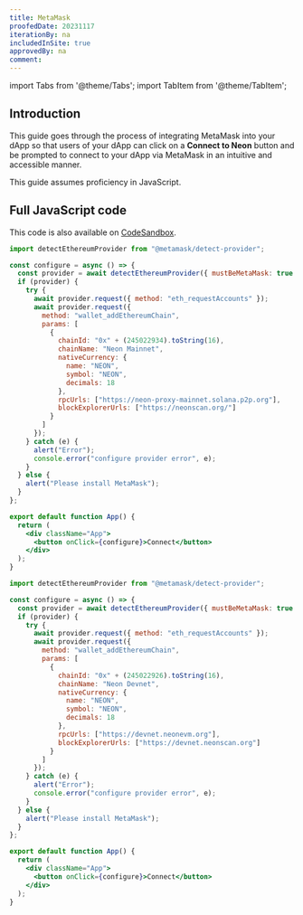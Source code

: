 ```yaml
---
title: MetaMask
proofedDate: 20231117
iterationBy: na
includedInSite: true
approvedBy: na
comment: 
---
```


import Tabs from '@theme/Tabs';
import TabItem from '@theme/TabItem';

## Introduction

This guide goes through the process of integrating MetaMask into your dApp so that users of your dApp can click on a **Connect to Neon** button and be prompted to connect to your dApp via MetaMask in an intuitive and accessible manner.

This guide assumes proficiency in JavaScript.

## Full JavaScript code

This code is also available on [CodeSandbox](https://codesandbox.io/s/autumn-sky-0gkxs4).

<Tabs>
  <TabItem value="Mainnet" label="Mainnet" default>

```jsx
import detectEthereumProvider from "@metamask/detect-provider";

const configure = async () => {
  const provider = await detectEthereumProvider({ mustBeMetaMask: true });
  if (provider) {
    try {
      await provider.request({ method: "eth_requestAccounts" });
      await provider.request({
        method: "wallet_addEthereumChain",
        params: [
          {
            chainId: "0x" + (245022934).toString(16),
            chainName: "Neon Mainnet",
            nativeCurrency: {
              name: "NEON",
              symbol: "NEON",
              decimals: 18
            },
            rpcUrls: ["https://neon-proxy-mainnet.solana.p2p.org"],
            blockExplorerUrls: ["https://neonscan.org/"]
          }
        ]
      });
    } catch (e) {
      alert("Error");
      console.error("configure provider error", e);
    }
  } else {
    alert("Please install MetaMask");
  }
};

export default function App() {
  return (
    <div className="App">
      <button onClick={configure}>Connect</button>
    </div>
  );
}
```
</TabItem>

<TabItem value="Devnet" label="Devnet" default>

```jsx
import detectEthereumProvider from "@metamask/detect-provider";

const configure = async () => {
  const provider = await detectEthereumProvider({ mustBeMetaMask: true });
  if (provider) {
    try {
      await provider.request({ method: "eth_requestAccounts" });
      await provider.request({
        method: "wallet_addEthereumChain",
        params: [
          {
            chainId: "0x" + (245022926).toString(16),
            chainName: "Neon Devnet",
            nativeCurrency: {
              name: "NEON",
              symbol: "NEON",
              decimals: 18
            },
            rpcUrls: ["https://devnet.neonevm.org"],
            blockExplorerUrls: ["https://devnet.neonscan.org"]
          }
        ]
      });
    } catch (e) {
      alert("Error");
      console.error("configure provider error", e);
    }
  } else {
    alert("Please install MetaMask");
  }
};

export default function App() {
  return (
    <div className="App">
      <button onClick={configure}>Connect</button>
    </div>
  );
}
```
</TabItem>
</Tabs>